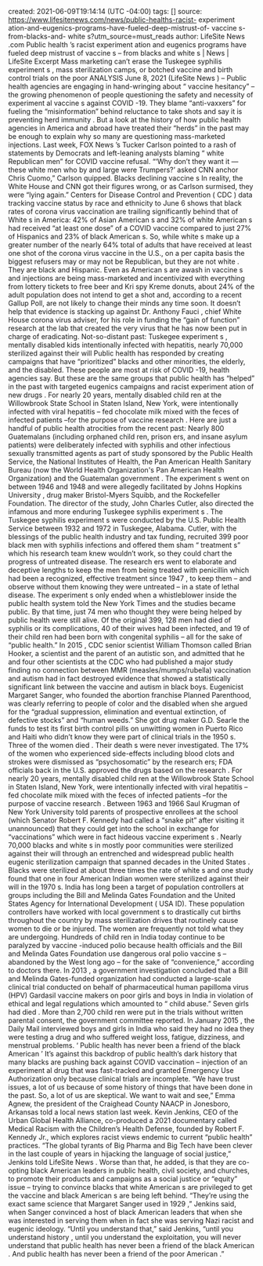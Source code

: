 created: 2021-06-09T19:14:14 (UTC -04:00)
tags: []
source: https://www.lifesitenews.com/news/public-healths-racist- experiment ation-and-eugenics-programs-have-fueled-deep-mistrust-of- vaccine s-from-blacks-and- white s?utm_source=must_reads
author: LifeSite News .com
Public health ’s racist  experiment ation and eugenics programs have fueled deep mistrust of  vaccine s – from blacks and  white s |  News  | LifeSite
Excerpt
Mass marketing can’t erase the Tuskegee syphilis  experiment s , mass sterilization camps, or botched  vaccine  and birth control trials on the poor
ANALYSIS
 June  8, 2021 (LifeSite News ) –  Public health  agencies are engaging in hand-wringing about “ vaccine  hesitancy” – the growing phenomenon of people questioning the safety and necessity of  experiment al  vaccine s against  COVID -19. They blame “anti-vaxxers” for fueling the “misinformation” behind reluctance to take shots and say it is preventing herd  immunity . But a look at the  history  of how public health agencies in America and abroad have treated their “herds” in the past may be enough to explain why so many are questioning mass-marketed injections.
Last week,  FOX   News ’s Tucker Carlson pointed to a rash of statements by Democrats and left-leaning analysts blaming “ white  Republican men” for  COVID   vaccine  refusal.
“‘Why don’t they want it — these  white  men who by and large were Trumpers?’ asked CNN anchor Chris Cuomo,” Carlson quipped.
Blacks declining  vaccine s
In reality, the  White  House  and CNN got their figures wrong, or as Carlson surmised, they were “lying again.” Centers for  Disease  Control and Prevention ( CDC ) data tracking  vaccine  status by race and ethnicity to  June  6 shows that black rates of  corona virus  vaccination are trailing significantly behind that of  White s in America: 42% of Asian  American s and 32% of  white   American s had received “at least one dose” of a  COVID   vaccine  compared to just 27% of Hispanics and 23% of black  American s.
So, while  white s make up a greater number of the nearly 64% total of  adults  that have received at least one shot of the  corona virus   vaccine  in the U.S., on a per capita basis the biggest refusers may or may not be Republican, but they are not  white . They are black and Hispanic.
Even as  American s are awash in  vaccine s and injections are being mass-marketed and incentivized with everything from lottery tickets to free beer and Kri spy  Kreme donuts, about 24% of the adult population does not intend to get a shot and, according to a recent Gallup Poll, are not likely to change their minds any time soon.
It doesn’t help that evidence is stacking up against Dr. Anthony  Fauci , chief  White  House   corona virus  adviser, for his role in funding the “gain of function”  research  at the lab that created the very  virus  that he has now been put in charge of eradicating.
Not-so-distant past: Tuskegee  experiment s , mentally disabled  kids  intentionally infected with hepatitis, nearly 70,000 sterilized against their will
 Public health  has responded by creating campaigns that have “prioritized” blacks and other minorities, the elderly, and the disabled. These people are most at risk of  COVID -19, health agencies say. But these are the same groups that public health has “helped” in the past with targeted eugenics campaigns and racist  experiment ation of new  drugs .
For nearly 20 years, mentally disabled  child ren at the Willowbrook State School in Staten Island, New York, were intentionally infected with  viral  hepatitis – fed  chocolate  milk mixed with the feces of infected patients –for the purpose of  vaccine   research .
Here are just a handful of public health atrocities from the recent past:
Nearly 800 Guatemalans (including orphaned  child ren,  prison ers, and insane asylum patients) were deliberately infected with syphilis and other infectious sexually transmitted agents as part of study sponsored by the  Public Health  Service, the National Institutes of Health, the Pan  American  Health Sanitary Bureau (now the  World  Health Organization's Pan  American  Health Organization) and the Guatemalan  government . The  experiment s  went on between  1946  and  1948  and were allegedly facilitated by Johns Hopkins  University , drug maker Bristol-Myers Squibb, and the Rockefeller Foundation. The director of the study, John Charles Cutler, also directed the infamous and more enduring Tuskegee syphilis  experiment s .
The Tuskegee syphilis  experiment s  were conducted by the U.S.  Public Health  Service between  1932  and  1972  in Tuskegee, Alabama. Cutler, with the blessings of the public health industry and tax funding, recruited 399 poor black men with syphilis infections and offered them sham “ treatment s” which his  research  team knew wouldn’t work, so they could chart the progress of untreated disease. The  research ers went to elaborate and deceptive lengths to keep the men from being treated with penicillin which had been a recognized, effective  treatment  since  1947 , to keep them – and observe without them knowing they were untreated – in a state of lethal disease. The  experiment s  only ended when a  whistleblower  inside the public health system told the New York Times and the studies became public. By that time, just 74 men who thought they were being helped by public health were still alive. Of the original 399, 128 men had  died  of syphilis or its complications, 40 of their wives had been infected, and 19 of their  child ren had been born with congenital syphilis – all for the sake of “public health.”
In  2015 ,  CDC  senior scientist William Thomson called Brian Hooker, a scientist and the parent of an autistic son, and admitted that he and four other scientists at the  CDC  who had published a major study finding no connection between MMR (measles/mumps/rubella) vaccination and autism had in fact destroyed evidence that showed a statistically significant link between the  vaccine  and autism in black boys.
Eugenicist Margaret Sanger, who founded the abortion franchise Planned Parenthood, was clearly referring to people of color and the disabled when she argued for the “gradual suppression, elimination and eventual extinction, of defective stocks” and “human weeds.” She got drug maker G.D. Searle the funds to test its first birth control pills on unwitting women in Puerto Rico and Haiti who didn’t know they were part of clinical trials in the  1950 s. Three of the women  died . Their  death s were never investigated. The 17% of the women who experienced side-effects including blood clots and strokes were dismissed as “psychosomatic” by the  research ers; FDA officials back in the U.S. approved the  drugs  based on the  research .
For nearly 20 years, mentally disabled  child ren at the Willowbrook State School in Staten Island, New York, were intentionally infected with  viral  hepatitis – fed  chocolate  milk mixed with the feces of infected patients –for the purpose of  vaccine   research . Between  1963  and  1966  Saul Krugman of New York  University  told  parents  of prospective enrollees at the school (which Senator Robert F. Kennedy had called a “snake pit” after visiting it unannounced) that they could get into the school in exchange for “vaccinations” which were in fact hideous  vaccine   experiment s .
Nearly 70,000 blacks and  white s in mostly poor communities were sterilized against their will through an entrenched and widespread public health eugenic sterilization campaign that spanned decades in the  United States . Blacks were sterilized at about three times the rate of  white s and one study found that one in four  American   Indian  women were sterilized against their will in the  1970 s.
India has long been a target of population controllers at groups including the Bill and Melinda Gates Foundation and the  United States  Agency for International Development ( USA ID). These population controllers have worked with local  government s to drastically cut births throughout the country by mass sterilization drives that routinely cause women to die or be injured. The women are frequently not told what they are undergoing.
Hundreds of  child ren in India today continue to be paralyzed by  vaccine -induced polio because health officials and the Bill and Melinda Gates Foundation use dangerous oral polio  vaccine s – abandoned by the  West  long ago – for the sake of “convenience,” according to doctors there.
In  2013 , a  government  investigation concluded that a Bill and Melinda Gates-funded organization had conducted a large-scale clinical trial conducted on behalf of pharmaceutical human papilloma  virus  (HPV) Gardasil  vaccine  makers on poor girls and boys in India in violation of ethical and legal regulations which amounted to “ child  abuse.” Seven girls had  died . More than 2,700  child ren were put in the trials without written parental consent, the  government  committee reported. In  January   2015 , the Daily Mail interviewed boys and girls in India who said they had no idea they were  testing  a drug and who suffered weight loss, fatigue, dizziness, and menstrual problems.
‘ Public health  has never been a friend of the black  American ’
It’s against this backdrop of public health’s dark  history  that many blacks are pushing back against  COVID  vaccination – injection of an  experiment al drug that was fast-tracked and granted Emergency Use Authorization only because clinical trials are incomplete.
“We have trust issues, a lot of us because of some  history  of things that have been done in the past. So, a lot of us are skeptical. We want to wait and see,” Emma Agnew, the president of the Craighead County NAACP in Jonesboro, Arkansas told a local news station last week.
Kevin Jenkins,  CEO  of the Urban Global Health Alliance, co-produced a 2021 documentary called Medical Racism with the Children’s Health Defense, founded by Robert F. Kennedy Jr., which explores racist views endemic to current “public health” practices.
“The global tyrants of Big Pharma and Big Tech have been clever in the last couple of years in hijacking the language of social justice,” Jenkins told LifeSite News . Worse than that, he added, is that they are co-opting black  American  leaders in public health, civil society, and churches, to promote their products and campaigns as a social justice or “equity” issue – trying to convince blacks that  white   American s are privileged to get the  vaccine  and black  American s are being left behind.
“They’re using the exact same  science  that Margaret Sanger used in  1929 ,” Jenkins said, when Sanger convinced a host of black  American  leaders that when she was interested in serving them when in fact she was serving Nazi racist and eugenic ideology.
“Until you understand that,” said Jenkins, “until you understand  history , until you understand the exploitation, you will never understand that public health has never been a friend of the black  American . And public health has never been a friend of the poor  American .”
